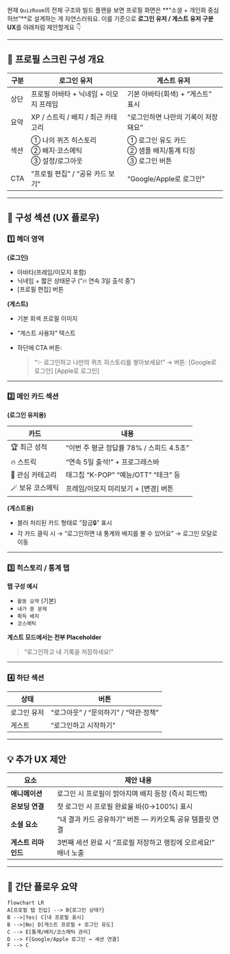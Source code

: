 현재 `QuizRoom`의 전체 구조와 빌드 플랜을 보면 프로필 화면은 **“소셜 + 개인화 중심 허브”**로 설계하는 게 자연스러워요.
이를 기준으로 **로그인 유저 / 게스트 유저 구분 UX**를 아래처럼 제안할게요 👇

---

## 🎯 프로필 스크린 구성 개요

| 구분  | 로그인 유저                                 | 게스트 유저                                   |
| --- | -------------------------------------- | ---------------------------------------- |
| 상단  | 프로필 아바타 + 닉네임 + 이모지 프레임                | 기본 아바타(회색) + “게스트” 표시                    |
| 요약  | XP / 스트릭 / 배지 / 최근 카테고리                | “로그인하면 나만의 기록이 저장돼요”                     |
| 섹션  | ① 나의 퀴즈 히스토리<br>② 배지·코스메틱<br>③ 설정/로그아웃 | ① 로그인 유도 카드<br>② 샘플 배지/통계 티징<br>③ 로그인 버튼 |
| CTA | “프로필 편집” / “공유 카드 보기”                  | “Google/Apple로 로그인”                      |

---

## 🧱 구성 섹션 (UX 플로우)

### 1️⃣ 헤더 영역

**(로그인)**

* 아바타(프레임/이모지 포함)
* 닉네임 + 짧은 상태문구 (“🔥 연속 3일 출석 중”)
* [프로필 편집] 버튼

**(게스트)**

* 기본 회색 프로필 이미지
* “게스트 사용자” 텍스트
* 하단에 CTA 버튼:

  > “✨ 로그인하고 나만의 퀴즈 히스토리를 쌓아보세요!”
  > → 버튼: [Google로 로그인] [Apple로 로그인]

---

### 2️⃣ 메인 카드 섹션

**(로그인 유저용)**

| 카드         | 내용                           |
| ---------- | ---------------------------- |
| 🏆 최근 성적   | “이번 주 평균 정답률 78% / 스피드 4.5초” |
| 🔥 스트릭     | “연속 5일 출석!” + 프로그레스바         |
| 🎯 관심 카테고리 | 태그칩 “K-POP” “예능/OTT” “테크” 등  |
| 🪄 보유 코스메틱 | 프레임/이모지 미리보기 + [변경] 버튼       |

**(게스트용)**

* 블러 처리된 카드 형태로 “잠금🔒” 표시
* 각 카드 클릭 시
  → “로그인하면 내 통계와 배지를 볼 수 있어요”
  → 로그인 모달로 이동

---

### 3️⃣ 히스토리 / 통계 탭

**탭 구성 예시**

* `활동 요약` (기본)
* `내가 푼 문제`
* `획득 배지`
* `코스메틱`

**게스트 모드에서는 전부 Placeholder**

> “로그인하고 내 기록을 저장하세요!”

---

### 4️⃣ 하단 섹션

| 상태     | 버튼                        |
| ------ | ------------------------- |
| 로그인 유저 | “로그아웃” / “문의하기” / “약관·정책” |
| 게스트    | “로그인하고 시작하기”              |

---

## 💡 추가 UX 제안

| 요소           | 제안 내용                                  |
| ------------ | -------------------------------------- |
| **애니메이션**    | 로그인 시 프로필이 밝아지며 배지 등장 (즉시 피드백)         |
| **온보딩 연결**   | 첫 로그인 시 프로필 완료율 바(0→100%) 표시           |
| **소셜 요소**    | “내 결과 카드 공유하기” 버튼 — 카카오톡 공유 템플릿 연결     |
| **게스트 리마인드** | 3번째 세션 완료 시 “프로필 저장하고 랭킹에 오르세요!” 배너 노출 |

---

## 🧭 간단 플로우 요약

```mermaid
flowchart LR
A[프로필 탭 진입] --> B{로그인 상태?}
B -->|Yes| C[내 프로필 표시]
B -->|No| D[게스트 프로필 + 로그인 유도]
C --> E[통계/배지/코스메틱 관리]
D --> F[Google/Apple 로그인 → 세션 연결]
F --> C
```